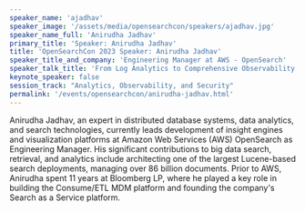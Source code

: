 ```yaml
---
speaker_name: 'ajadhav'
speaker_image: '/assets/media/opensearchcon/speakers/ajadhav.jpg'
speaker_name_full: 'Anirudha Jadhav'
primary_title: 'Speaker: Anirudha Jadhav'
title: 'OpenSearchCon 2023 Speaker: Anirudha Jadhav'
speaker_title_and_company: 'Engineering Manager at AWS - OpenSearch'
speaker_talk_title: 'From Log Analytics to Comprehensive Observability - New Features and Integrations in 2023'
keynote_speaker: false
session_track: "Analytics, Observability, and Security"
permalink: '/events/opensearchcon/anirudha-jadhav.html'
---
```


Anirudha Jadhav, an expert in distributed database systems, data analytics, and search technologies, currently leads development of insight engines and visualization platforms at Amazon Web Services (AWS) OpenSearch as Engineering Manager. His significant contributions to big data search, retrieval, and analytics include architecting one of the largest Lucene-based search deployments, managing over 86 billion documents. Prior to AWS, Anirudha spent 11 years at Bloomberg LP, where he played a key role in building the Consume/ETL MDM platform and founding the company's Search as a Service platform.

